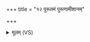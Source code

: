 +++
title = "१२ पुरूतमं पुरूणामीशानम्"

+++
<details><summary>मूलम् (VS)</summary>

पु॑रू॒तमं॑ पुरू॒णामीशा॑नं॒ वार्या॑णाम्। इन्द्रं॒ सोमे॒ सचा॑ सु॒ते ॥
</details>